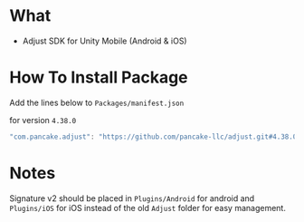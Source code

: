 # What
- Adjust SDK for Unity Mobile (Android & iOS)


# How To Install Package

Add the lines below to `Packages/manifest.json`

for version `4.38.0`
```csharp
"com.pancake.adjust": "https://github.com/pancake-llc/adjust.git#4.38.0",
```


# Notes

Signature v2 should be placed in `Plugins/Android` for android and `Plugins/iOS` for iOS instead of the old `Adjust` folder for easy management.
